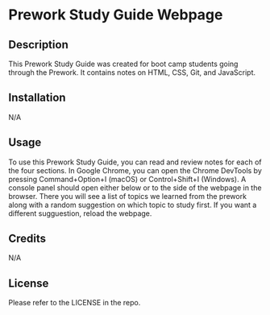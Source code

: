 # Prework Study Guide Webpage

## Description

This Prework Study Guide was created for boot camp students going through the Prework. It contains notes on HTML, CSS, Git, and JavaScript.

## Installation

N/A

## Usage

To use this Prework Study Guide, you can read and review notes for each of the four sections. In Google Chrome, you can open the Chrome DevTools by pressing Command+Option+I (macOS) or Control+Shift+I (Windows). A console panel should open either below or to the side of the webpage in the browser. There you will see a list of topics we learned from the prework along with a random suggestion on which topic to study first. If you want a different sugguestion, reload the webpage. 

## Credits

N/A

## License

Please refer to the LICENSE in the repo.
